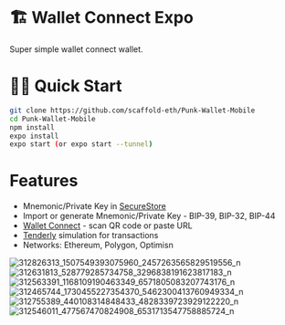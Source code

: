 
# 🏗 Wallet Connect Expo

Super simple wallet connect wallet.

# 🏄‍♂️ Quick Start
```bash
git clone https://github.com/scaffold-eth/Punk-Wallet-Mobile
cd Punk-Wallet-Mobile
npm install
expo install
expo start (or expo start --tunnel)
```


# Features

 - Mnemonic/Private Key in [SecureStore](https://docs.expo.dev/versions/latest/sdk/securestore/)
 - Import or generate Mnemonic/Private Key - BIP-39, BIP-32, BIP-44
 - [Wallet Connect](https://walletconnect.com/) - scan QR code or paste URL
 - [Tenderly](https://docs.tenderly.co/simulations-and-forks/simulation-api) simulation for transactions
 - Networks: Ethereum, Polygon, Optimisn


![312826313_1507549393075960_2457263565829519556_n](https://user-images.githubusercontent.com/1397179/197839004-e6167c86-152c-4aff-bbaa-bc5bf181d4a0.jpg)
![312631813_528779285734758_3296838191623817183_n](https://user-images.githubusercontent.com/1397179/197839006-fb94366d-9ba8-44d9-967b-05399d5c72ae.jpg)
![312563391_1168109190463349_6571805083207743176_n](https://user-images.githubusercontent.com/1397179/197839007-b9772135-3a9b-4699-be04-c09b8baf28ae.jpg)
![312465744_1730455227354370_5462300413760949334_n](https://user-images.githubusercontent.com/1397179/197839009-35b1f791-693f-430f-9bac-b6fc337c17a3.jpg)
![312755389_440108314848433_4828339723929122220_n](https://user-images.githubusercontent.com/1397179/197839010-9b8c2b07-30ea-48ab-ba4c-8ae13fcbe45f.jpg)
![312546011_477567470824908_6531713547758885724_n](https://user-images.githubusercontent.com/1397179/197839012-9d493e44-dcb8-4721-9bcb-33fb0db9c4f2.jpg)
